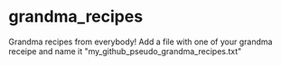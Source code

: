 # grandma_recipes
Grandma recipes from everybody!
Add a file with one of your grandma receipe and name it "my_github_pseudo_grandma_recipes.txt"
